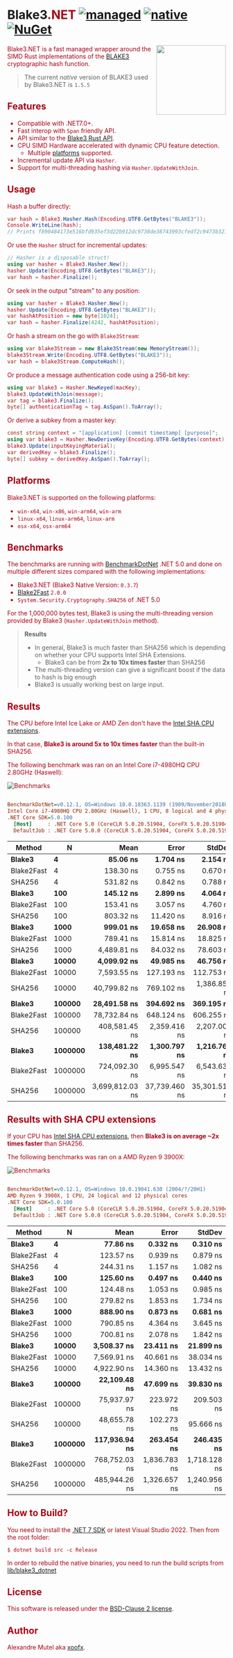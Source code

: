 # Blake3<font color="A80016">.NET</span> [![managed](https://github.com/xoofx/Blake3.NET/actions/workflows/managed.yml/badge.svg)](https://github.com/xoofx/Blake3.NET/actions/workflows/managed.yml) [![native](https://github.com/xoofx/Blake3.NET/actions/workflows/native.yml/badge.svg)](https://github.com/xoofx/Blake3.NET/actions/workflows/native.yml) [![NuGet](https://img.shields.io/nuget/v/Blake3.svg)](https://www.nuget.org/packages/Blake3/)

<img align="right" width="160px" height="160px" src="img/logo.png">

Blake3.NET is a fast managed wrapper around the SIMD Rust implementations of the [BLAKE3](https://github.com/BLAKE3-team/BLAKE3) cryptographic hash function.

> The current _native_ version of BLAKE3 used by Blake3.NET is `1.5.5`

## Features

- Compatible with .NET7.0+.
- Fast interop with `Span` friendly API.
- API similar to the [Blake3 Rust API](https://docs.rs/blake3/1.4.1/blake3/).
- CPU SIMD Hardware accelerated with dynamic CPU feature detection.
  - Multiple [platforms](#platforms) supported.
- Incremental update API via `Hasher`.
- Support for multi-threading hashing via `Hasher.UpdateWithJoin`.

## Usage

Hash a buffer directly:

```c#
var hash = Blake3.Hasher.Hash(Encoding.UTF8.GetBytes("BLAKE3"));
Console.WriteLine(hash);
// Prints f890484173e516bfd935ef3d22b912dc9738de38743993cfedf2c9473b3216a4
```

Or use the `Hasher` struct for incremental updates:

```c#
// Hasher is a disposable struct!
using var hasher = Blake3.Hasher.New();
hasher.Update(Encoding.UTF8.GetBytes("BLAKE3"));
var hash = hasher.Finalize();
```

Or seek in the output "stream" to any position:

```c#
using var hasher = Blake3.Hasher.New();
hasher.Update(Encoding.UTF8.GetBytes("BLAKE3"));
var hashAtPosition = new byte[1024];
var hash = hasher.Finalize(4242, hashAtPosition);
```

Or hash a stream on the go with `Blake3Stream`:

```c#
using var blake3Stream = new Blake3Stream(new MemoryStream());
blake3Stream.Write(Encoding.UTF8.GetBytes("BLAKE3"));
var hash = blake3Stream.ComputeHash();
```

Or produce a message authentication code using a 256-bit key:

```c#
using var blake3 = Hasher.NewKeyed(macKey);
blake3.UpdateWithJoin(message);
var tag = blake3.Finalize();
byte[] authenticationTag = tag.AsSpan().ToArray();
````

Or derive a subkey from a master key:

```c#
const string context = "[application] [commit timestamp] [purpose]";
using var blake3 = Hasher.NewDeriveKey(Encoding.UTF8.GetBytes(context));
blake3.Update(inputKeyingMaterial);
var derivedKey = blake3.Finalize();
byte[] subkey = derivedKey.AsSpan().ToArray();
```

## Platforms

Blake3.NET is supported on the following platforms:

- `win-x64`, `win-x86`, `win-arm64`, `win-arm`
- `linux-x64`, `linux-arm64`, `linux-arm`
- `osx-x64`, `osx-arm64`

## Benchmarks

The benchmarks are running with [BenchmarkDotNet](https://github.com/dotnet/BenchmarkDotNet/) .NET 5.0 and done on multiple different sizes compared with the following implementations:

- Blake3.NET (Blake3 Native Version: `0.3.7`)
- [Blake2Fast](https://github.com/saucecontrol/Blake2Fast) `2.0.0`
- `System.Security.Cryptography.SHA256` of .NET 5.0

For the 1,000,000 bytes test, Blake3 is using the multi-threading version provided by Blake3 (`Hasher.UpdateWithJoin` method).

> **Results**
>
> - In general, Blake3 is much faster than SHA256 which is depending on whether your CPU supports Intel SHA Extensions.
>   - Blake3 can be from **2x to 10x times faster** than SHA256
> - The multi-threading version can give a significant boost if the data to hash is big enough
> - Blake3 is usually working best on large input.

## Results

The CPU before Intel Ice Lake or AMD Zen don't have the [Intel SHA CPU extensions](https://en.wikipedia.org/wiki/Intel_SHA_extensions).

In that case, **Blake3 is around 5x to 10x times faster** than the built-in SHA256.

The following benchmark was ran on an Intel Core i7-4980HQ CPU 2.80GHz (Haswell):

![Benchmarks](img/benchmarks.png)

``` ini

BenchmarkDotNet=v0.12.1, OS=Windows 10.0.18363.1139 (1909/November2018Update/19H2)
Intel Core i7-4980HQ CPU 2.80GHz (Haswell), 1 CPU, 8 logical and 4 physical cores
.NET Core SDK=5.0.100
  [Host]     : .NET Core 5.0 (CoreCLR 5.0.20.51904, CoreFX 5.0.20.51904), X64 RyuJIT
  DefaultJob : .NET Core 5.0.0 (CoreCLR 5.0.20.51904, CoreFX 5.0.20.51904), X64 RyuJIT

```
|     Method |       N |            Mean |         Error |        StdDev |          Median |
|----------- |-------- |----------------:|--------------:|--------------:|----------------:|
|     **Blake3** |       **4** |        **85.06 ns** |      **1.704 ns** |      **2.154 ns** |        **83.55 ns** |
| Blake2Fast |       4 |       138.30 ns |      0.755 ns |      0.670 ns |       138.36 ns |
|     SHA256 |       4 |       531.82 ns |      0.842 ns |      0.788 ns |       531.85 ns |
|     **Blake3** |     **100** |       **145.12 ns** |      **2.899 ns** |      **4.064 ns** |       **142.56 ns** |
| Blake2Fast |     100 |       153.41 ns |      3.057 ns |      4.760 ns |       150.66 ns |
|     SHA256 |     100 |       803.32 ns |     11.420 ns |      8.916 ns |       797.37 ns |
|     **Blake3** |    **1000** |       **999.01 ns** |     **19.658 ns** |     **26.908 ns** |       **984.60 ns** |
| Blake2Fast |    1000 |       789.41 ns |     15.814 ns |     18.825 ns |       784.82 ns |
|     SHA256 |    1000 |     4,489.81 ns |     84.032 ns |     78.603 ns |     4,525.27 ns |
|     **Blake3** |   **10000** |     **4,099.92 ns** |     **49.985 ns** |     **46.756 ns** |     **4,121.94 ns** |
| Blake2Fast |   10000 |     7,593.55 ns |    127.193 ns |    112.753 ns |     7,609.07 ns |
|     SHA256 |   10000 |    40,799.82 ns |    769.102 ns |  1,386.850 ns |    41,460.32 ns |
|     **Blake3** |  **100000** |    **28,491.58 ns** |    **394.692 ns** |    **369.195 ns** |    **28,498.05 ns** |
| Blake2Fast |  100000 |    78,732.84 ns |    648.124 ns |    606.255 ns |    78,887.56 ns |
|     SHA256 |  100000 |   408,581.45 ns |  2,359.416 ns |  2,207.000 ns |   409,059.91 ns |
|     **Blake3** | **1000000** |   **138,481.22 ns** |  **1,300.797 ns** |  **1,216.767 ns** |   **138,460.16 ns** |
| Blake2Fast | 1000000 |   724,092.30 ns |  6,995.547 ns |  6,543.639 ns |   720,115.33 ns |
|     SHA256 | 1000000 | 3,699,812.03 ns | 37,739.460 ns | 35,301.514 ns | 3,678,276.17 ns |

## Results with SHA CPU extensions

If your CPU has [Intel SHA CPU extensions](https://en.wikipedia.org/wiki/Intel_SHA_extensions), then **Blake3 is on average ~2x times faster** than SHA256.

The following benchmarks was ran on a AMD Ryzen 9 3900X:

![Benchmarks](img/benchmarks-sha-accelerated.png)

``` ini

BenchmarkDotNet=v0.12.1, OS=Windows 10.0.19041.630 (2004/?/20H1)
AMD Ryzen 9 3900X, 1 CPU, 24 logical and 12 physical cores
.NET Core SDK=5.0.100
  [Host]     : .NET Core 5.0 (CoreCLR 5.0.20.51904, CoreFX 5.0.20.51904), X64 RyuJIT
  DefaultJob : .NET Core 5.0.0 (CoreCLR 5.0.20.51904, CoreFX 5.0.20.51904), X64 RyuJIT


```
|     Method |       N |          Mean |        Error |       StdDev |
|----------- |-------- |--------------:|-------------:|-------------:|
|     **Blake3** |       **4** |      **77.86 ns** |     **0.332 ns** |     **0.310 ns** |
| Blake2Fast |       4 |     123.57 ns |     0.939 ns |     0.879 ns |
|     SHA256 |       4 |     244.31 ns |     1.157 ns |     1.082 ns |
|     **Blake3** |     **100** |     **125.60 ns** |     **0.497 ns** |     **0.440 ns** |
| Blake2Fast |     100 |     124.48 ns |     1.053 ns |     0.985 ns |
|     SHA256 |     100 |     279.82 ns |     1.853 ns |     1.734 ns |
|     **Blake3** |    **1000** |     **888.90 ns** |     **0.873 ns** |     **0.681 ns** |
| Blake2Fast |    1000 |     790.85 ns |     4.364 ns |     3.645 ns |
|     SHA256 |    1000 |     700.81 ns |     2.078 ns |     1.842 ns |
|     **Blake3** |   **10000** |   **3,508.37 ns** |    **23.411 ns** |    **21.899 ns** |
| Blake2Fast |   10000 |   7,569.91 ns |    40.661 ns |    38.034 ns |
|     SHA256 |   10000 |   4,922.90 ns |    14.360 ns |    13.432 ns |
|     **Blake3** |  **100000** |  **22,109.48 ns** |    **47.699 ns** |    **39.830 ns** |
| Blake2Fast |  100000 |  75,937.97 ns |   223.972 ns |   209.503 ns |
|     SHA256 |  100000 |  48,655.78 ns |   102.273 ns |    95.666 ns |
|     **Blake3** | **1000000** | **117,936.94 ns** |   **263.454 ns** |   **246.435 ns** |
| Blake2Fast | 1000000 | 768,752.03 ns | 1,836.783 ns | 1,718.128 ns |
|     SHA256 | 1000000 | 485,944.26 ns | 1,326.657 ns | 1,240.956 ns |

## How to Build?

You need to install the [.NET 7 SDK](https://dotnet.microsoft.com/download/dotnet/7.0) or latest Visual Studio 2022. Then from the root folder:

```console
$ dotnet build src -c Release
```

In order to rebuild the native binaries, you need to run the build scripts from [lib/blake3_dotnet](lib/blake3_dotnet/readme.md)

## License

This software is released under the [BSD-Clause 2 license](https://opensource.org/licenses/BSD-2-Clause).

## Author

Alexandre Mutel aka [xoofx](https://xoofx.github.io).
